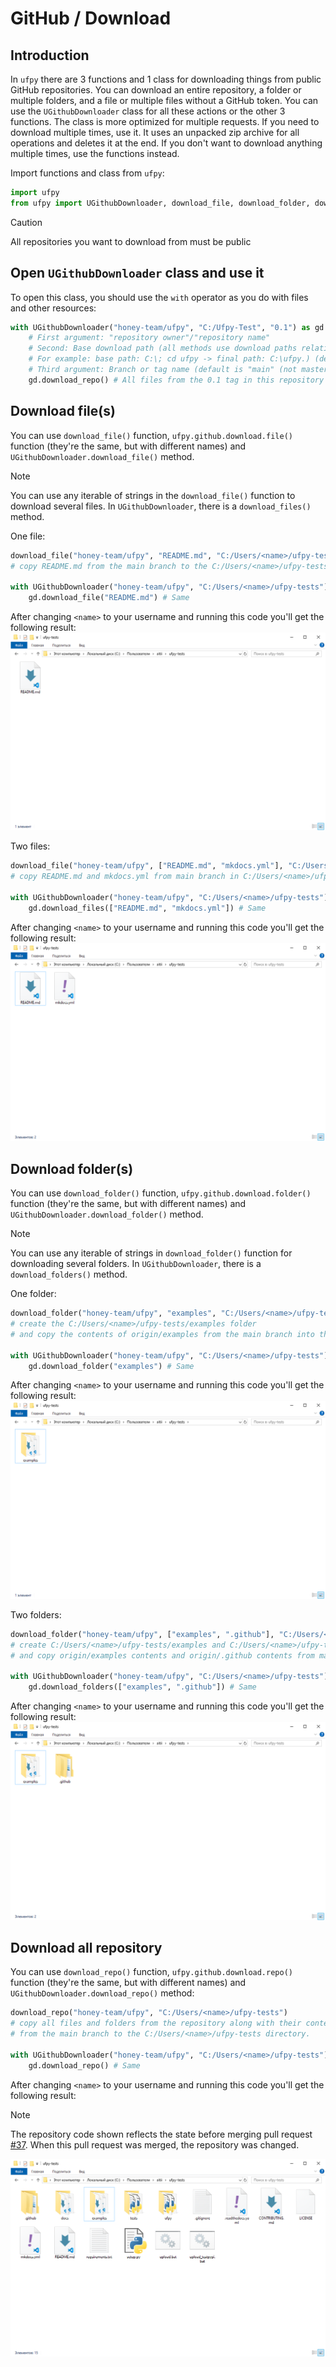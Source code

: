 # GitHub / Download

## Introduction

In `ufpy` there are 3 functions and 1 class for downloading things from public GitHub repositories.
You can download an entire repository, a folder or multiple folders, and a file or multiple files without
a GitHub token. You can use the `UGithubDownloader` class for all these actions or the other 3 functions.
The class is more optimized for multiple requests. If you need to download multiple times, use it. It uses
an unpacked zip archive for all operations and deletes it at the end. If you don't want to download anything
multiple times, use the functions instead.

Import functions and class from `ufpy`:
```python
import ufpy
from ufpy import UGithubDownloader, download_file, download_folder, download_repo
```

> [!CAUTION]
> All repositories you want to download from must be public

## Open `UGithubDownloader` class and use it

To open this class, you should use the `with` operator as you do with files and other resources:
```python
with UGithubDownloader("honey-team/ufpy", "C:/Ufpy-Test", "0.1") as gd:
    # First argument: "repository owner"/"repository name"
    # Second: Base download path (all methods use download paths relative to the base download path, similar to how it works in the command line.
    # For example: base path: C:\; cd ufpy -> final path: C:\ufpy.) (default is the current working directory)
    # Third argument: Branch or tag name (default is "main" (not master!))
    gd.download_repo() # All files from the 0.1 tag in this repository will appear in C:/Ufpy-Test.
```

## Download file(s)

You can use `download_file()` function, `ufpy.github.download.file()` function
(they're the same, but with different names) and `UGithubDownloader.download_file()` method.

> [!NOTE]
> You can use any iterable of strings in the `download_file()` function to download several files.
> In `UGithubDownloader`, there is a `download_files()` method.

One file:
```python
download_file("honey-team/ufpy", "README.md", "C:/Users/<name>/ufpy-tests")
# copy README.md from the main branch to the C:/Users/<name>/ufpy-tests directory

with UGithubDownloader("honey-team/ufpy", "C:/Users/<name>/ufpy-tests") as gd:
    gd.download_file("README.md") # Same
```

After changing `<name>` to your username and running this code you'll get the following result:
![Download one file](.assets/download1.png)

Two files:
```python
download_file("honey-team/ufpy", ["README.md", "mkdocs.yml"], "C:/Users/<name>/ufpy-tests")
# copy README.md and mkdocs.yml from main branch in C:/Users/<name>/ufpy-tests directory

with UGithubDownloader("honey-team/ufpy", "C:/Users/<name>/ufpy-tests") as gd:
    gd.download_files(["README.md", "mkdocs.yml"]) # Same
```

After changing `<name>` to your username and running this code you'll get the following result:
![Download two files](.assets/download2.png)

## Download folder(s)

You can use `download_folder()` function, `ufpy.github.download.folder()` function
(they're the same, but with different names) and `UGithubDownloader.download_folder()` method.

> [!NOTE]
> You can use any iterable of strings in `download_folder()` function for downloading several folders.
> In `UGithubDownloader`, there is a `download_folders()` method.

One folder:
```python
download_folder("honey-team/ufpy", "examples", "C:/Users/<name>/ufpy-tests")
# create the C:/Users/<name>/ufpy-tests/examples folder
# and copy the contents of origin/examples from the main branch into this folder

with UGithubDownloader("honey-team/ufpy", "C:/Users/<name>/ufpy-tests") as gd:
    gd.download_folder("examples") # Same
```

After changing `<name>` to your username and running this code you'll get the following result:
![Download one folder](.assets/download3.png)

Two folders:
```python
download_folder("honey-team/ufpy", ["examples", ".github"], "C:/Users/<name>/ufpy-tests")
# create C:/Users/<name>/ufpy-tests/examples and C:/Users/<name>/ufpy-tests/.github folders
# and copy origin/examples contents and origin/.github contents from main branch in these folders

with UGithubDownloader("honey-team/ufpy", "C:/Users/<name>/ufpy-tests") as gd:
    gd.download_folders(["examples", ".github"]) # Same
```

After changing `<name>` to your username and running this code you'll get the following result:
![Download two folders](.assets/download4.png)

## Download all repository

You can use `download_repo()` function, `ufpy.github.download.repo()` function
(they're the same, but with different names) and `UGithubDownloader.download_repo()` method:
```python
download_repo("honey-team/ufpy", "C:/Users/<name>/ufpy-tests")
# copy all files and folders from the repository along with their contents
# from the main branch to the C:/Users/<name>/ufpy-tests directory.

with UGithubDownloader("honey-team/ufpy", "C:/Users/<name>/ufpy-tests") as gd:
    gd.download_repo() # Same
```

After changing `<name>` to your username and running this code you'll get the following result:

> [!NOTE]
> The repository code shown reflects the state before merging pull request
> [#37](https://github.com/honey-team/ufpy/pull/37).
> When this pull request was merged, the repository was changed.

![Download all repository](.assets/download5.png)

